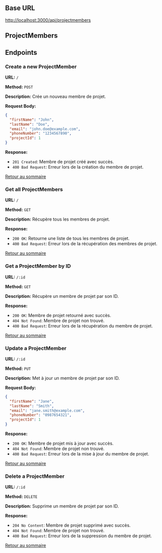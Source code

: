 ## Base URL

<http://localhost:3000/api/projectmembers>

## ProjectMembers

## Endpoints

### Create a new ProjectMember

**URL:** `/`

**Method:** `POST`

**Description:** Crée un nouveau membre de projet.

**Request Body:**

```json
{
  "firstName": "John",
  "lastName": "Doe",
  "email": "john.doe@example.com",
  "phoneNumber": "1234567890",
  "projectId": 1
}
```

**Response:**

- `201 Created`: Membre de projet créé avec succès.
- `400 Bad Request`: Erreur lors de la création du membre de projet.

[Retour au sommaire](../BACK_README.md#projectmembers)

### Get all ProjectMembers

**URL:** `/`

**Method:** `GET`

**Description:** Récupère tous les membres de projet.

**Response:**

- `200 OK`: Retourne une liste de tous les membres de projet.
- `400 Bad Request`: Erreur lors de la récupération des membres de projet.

[Retour au sommaire](../BACK_README.md#projectmembers)

### Get a ProjectMember by ID

**URL:** `/:id`

**Method:** `GET`

**Description:** Récupère un membre de projet par son ID.

**Response:**

- `200 OK`: Membre de projet retourné avec succès.
- `404 Not Found`: Membre de projet non trouvé.
- `400 Bad Request`: Erreur lors de la récupération du membre de projet.

[Retour au sommaire](../BACK_README.md#projectmembers)

### Update a ProjectMember

**URL:** `/:id`

**Method:** `PUT`

**Description:** Met à jour un membre de projet par son ID.

**Request Body:**

```json
{
  "firstName": "Jane",
  "lastName": "Smith",
  "email": "jane.smith@example.com",
  "phoneNumber": "0987654321",
  "projectId": 1
}
```

**Response:**

- `200 OK`: Membre de projet mis à jour avec succès.
- `404 Not Found`: Membre de projet non trouvé.
- `400 Bad Request`: Erreur lors de la mise à jour du membre de projet.

[Retour au sommaire](../BACK_README.md#projectmembers)

### Delete a ProjectMember

**URL:** `/:id`

**Method:** `DELETE`

**Description:** Supprime un membre de projet par son ID.

**Response:**

- `204 No Content`: Membre de projet supprimé avec succès.
- `404 Not Found`: Membre de projet non trouvé.
- `400 Bad Request`: Erreur lors de la suppression du membre de projet.

[Retour au sommaire](../BACK_README.md#projectmembers)
